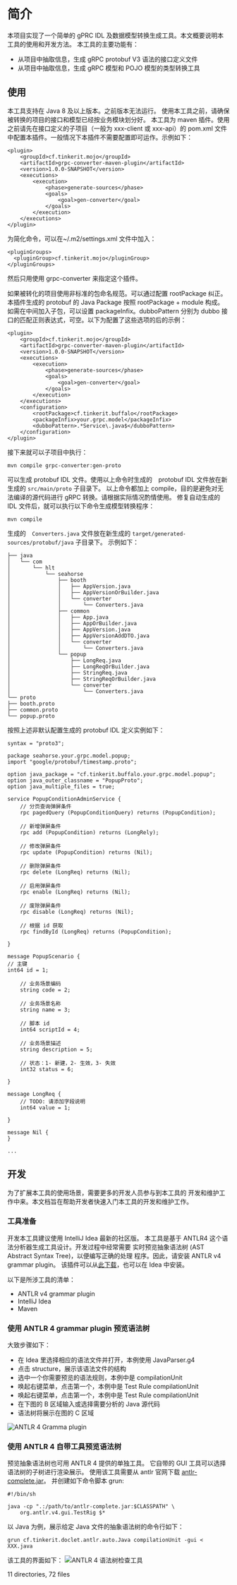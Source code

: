 # 简介

本项目实现了一个简单的 gPRC IDL 及数据模型转换生成工具。本文概要说明本工具的使用和开发方法。
本工具的主要功能有：

- 从项目中抽取信息，生成 gRPC protobuf V3 语法的接口定义文件
- 从项目中抽取信息，生成 gRPC 模型和 POJO 模型的类型转换工具

## 使用

本工具支持在 Java 8 及以上版本。之前版本无法运行。
使用本工具之前，请确保被转换的项目的接口和模型已经按业务模块划分好。
本工具为 maven 插件。使用之前请先在接口定义的子项目（一般为 xxx-client 或 xxx-api）的 pom.xml
文件中配置本插件。一般情况下本插件不需要配置即可运作。示例如下：

    <plugin>
        <groupId>cf.tinkerit.mojo</groupId>
        <artifactId>grpc-converter-maven-plugin</artifactId>
        <version>1.0.0-SNAPSHOT</version>
        <executions>
            <execution>
                <phase>generate-sources</phase>
                <goals>
                    <goal>gen-converter</goal>
                </goals>
            </execution>
        </executions>
    </plugin>

为简化命令，可以在~/.m2/settings.xml 文件中加入：

    <pluginGroups>
      <pluginGroup>cf.tinkerit.mojo</pluginGroup>
    </pluginGroups>

然后只用使用 grpc-converter 来指定这个插件。

如果被转化的项目使用非标准的包命名规范。可以通过配置 rootPackage 纠正。
本插件生成的 protobuf 的 Java Package 按照 rootPackage + module 构成。如需在中间加入子包，可以设置
packageInfix。dubboPattern 分别为 dubbo 接口的匹配正则表达式，可空。以下为配置了这些选项的后的示例：

    <plugin>
        <groupId>cf.tinkerit.mojo</groupId>
        <artifactId>grpc-converter-maven-plugin</artifactId>
        <version>1.0.0-SNAPSHOT</version>
        <executions>
            <execution>
                <phase>generate-sources</phase>
                <goals>
                    <goal>gen-converter</goal>
                </goals>
            </execution>
        </executions>
        <configuration>
            <rootPackage>cf.tinkerit.buffalo</rootPackage>
            <packageInfix>your.grpc.model</packageInfix>
            <dubboPattern>.*Service\.java$</dubboPattern>
        </configuration>
    </plugin>


接下来就可以子项目中执行：

    mvn compile grpc-converter:gen-proto

可以生成 protobuf IDL 文件。使用以上命令时生成的　protobuf IDL 文件放在新生成的 `src/main/proto` 子目录下。
以上命令都加上 compile，目的是避免对无法编译的源代码进行 gRPC 转换。请根据实际情况酌情使用。
修复自动生成的 IDL 文件后，就可以执行以下命令生成模型转换程序：

    mvn compile

生成的　`Converters.java` 文件放在新生成的 `target/generated-sources/protobuf/java` 子目录下。
示例如下：

    ├── java
    │   └── com
    │       └── hlt
    │           └── seahorse
    │               ├── booth
    │               │   ├── AppVersion.java
    │               │   ├── AppVersionOrBuilder.java
    │               │   └── converter
    │               │       └── Converters.java
    │               ├── common
    │               │   ├── App.java
    │               │   ├── AppOrBuilder.java
    │               │   ├── AppVersion.java
    │               │   ├── AppVersionAddDTO.java
    │               │   └── converter
    │               │       └── Converters.java
    │               └── popup
    │                   ├── LongReq.java
    │                   ├── LongReqOrBuilder.java
    │                   ├── StringReq.java
    │                   ├── StringReqOrBuilder.java
    │                   └── converter
    │                       └── Converters.java
    └── proto
    ├── booth.proto
    ├── common.proto
    └── popup.proto

按照上述非默认配置生成的 protobuf IDL 定义实例如下：

    syntax = "proto3";

    package seahorse.your.grpc.model.popup;
    import "google/protobuf/timestamp.proto";

    option java_package = "cf.tinkerit.buffalo.your.grpc.model.popup";
    option java_outer_classname = "PopupProto";
    option java_multiple_files = true;

    service PopupConditionAdminService {
        // 分页查询弹屏条件
        rpc pagedQuery (PopupConditionQuery) returns (PopupCondition);

        // 新增弹屏条件
        rpc add (PopupCondition) returns (LongRely);

        // 修改弹屏条件
        rpc update (PopupCondition) returns (Nil);

        // 删除弹屏条件
        rpc delete (LongReq) returns (Nil);

        // 启用弹屏条件
        rpc enable (LongReq) returns (Nil);

        // 废除弹屏条件
        rpc disable (LongReq) returns (Nil);

        // 根据 id 获取
        rpc findById (LongReq) returns (PopupCondition);

    }

    message PopupScenario {
    // 主键
    int64 id = 1;

        // 业务场景编码
        string code = 2;

        // 业务场景名称
        string name = 3;

        // 脚本 id
        int64 scriptId = 4;

        // 业务场景描述
        string description = 5;

        // 状态：1- 新建，2- 生效，3- 失效
        int32 status = 6;

    }

    message LongReq {
        // TODO: 请添加字段说明
        int64 value = 1;

    }

    message Nil {
    }

    ...

## 开发

为了扩展本工具的使用场景，需要更多的开发人员参与到本工具的
开发和维护工作中来。本文档旨在帮助开发者快速入门本工具的开发和维护工作。

### 工具准备

开发本工具建议使用 IntelliJ Idea 最新的社区版。
本工具是基于 ANTLR4 这个语法分析器生成工具设计。开发过程中经常需要
实时预览抽象语法树 (AST Abstract Syntax Tree)，以便编写正确的处理
程序。因此，请安装 ANTLR v4 grammar plugin。
该插件可以从[此下载][1]，也可以在 Idea 中安装。

以下是所涉工具的清单：

- ANTLR v4 grammar plugin
- IntelliJ Idea
- Maven

### 使用 ANTLR 4 grammar plugin 预览语法树

大致步骤如下：
- 在 Idea 里选择相应的语法文件并打开，本例使用 JavaParser.g4
- 点击 structure，展示该语法文件的结构
- 选中一个你需要预览的语法规则，本例中是 compilationUnit
- 唤起右键菜单，点击第一个，本例中是 Test Rule compilationUnit
- 唤起右键菜单，点击第一个，本例中是 Test Rule compilationUnit
- 在下图的 B 区域输入或选择需要分析的 Java 源代码
- 语法树将展示在图的 C 区域

![ANTLR 4 Gramma plugin](images/antlr-idea-plugin.png "ANTLR 4 IntelliJ Idea 语法树检查工具")

### 使用 ANTLR 4 自带工具预览语法树

预览抽象语法树也可用 ANTLR 4 提供的单独工具。
它自带的 GUI 工具可以选择语法树的子树进行渲染展示。
使用该工具需要从 antlr 官网下载 [antlr-complete.jar][2]。
并创建如下命令脚本 grun:

    #!/bin/sh

    java -cp ".:/path/to/antlr-complete.jar:$CLASSPATH" \
        org.antlr.v4.gui.TestRig $*

以 Java 为例，展示给定 Java 文件的抽象语法树的命令行如下：

    grun cf.tinkerit.doclet.antlr.auto.Java compilationUnit -gui < XXX.java

该工具的界面如下：
![ANTLR 4 语法树检查工具](images/antlr-parse-tree-inspector.png "ANTLR 4 语法树检查工具")


[1]: https://plugins.jetbrains.com/plugin/7358-antlr-v4-grammar-plugin
[2]: https://www.antlr.org/download/antlr-4.7.2-complete.jar

11 directories, 72 files
